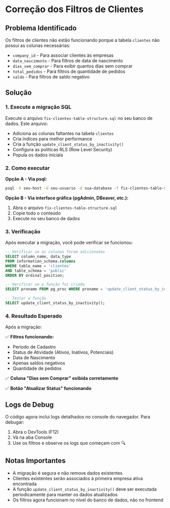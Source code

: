 # Correção dos Filtros de Clientes

## Problema Identificado

Os filtros de clientes não estão funcionando porque a tabela `clientes` não possui as colunas necessárias:

- `company_id` - Para associar clientes às empresas
- `data_nascimento` - Para filtros de data de nascimento
- `dias_sem_comprar` - Para exibir quantos dias sem comprar
- `total_pedidos` - Para filtros de quantidade de pedidos
- `saldo` - Para filtros de saldo negativo

## Solução

### 1. Execute a migração SQL

Execute o arquivo `fix-clientes-table-structure.sql` no seu banco de dados. Este arquivo:

- Adiciona as colunas faltantes na tabela `clientes`
- Cria índices para melhor performance
- Cria a função `update_client_status_by_inactivity()`
- Configura as políticas RLS (Row Level Security)
- Popula os dados iniciais

### 2. Como executar

**Opção A - Via psql:**
```bash
psql -h seu-host -U seu-usuario -d sua-database -f fix-clientes-table-structure.sql
```

**Opção B - Via interface gráfica (pgAdmin, DBeaver, etc.):**
1. Abra o arquivo `fix-clientes-table-structure.sql`
2. Copie todo o conteúdo
3. Execute no seu banco de dados

### 3. Verificação

Após executar a migração, você pode verificar se funcionou:

```sql
-- Verificar se as colunas foram adicionadas
SELECT column_name, data_type 
FROM information_schema.columns 
WHERE table_name = 'clientes' 
AND table_schema = 'public'
ORDER BY ordinal_position;

-- Verificar se a função foi criada
SELECT proname FROM pg_proc WHERE proname = 'update_client_status_by_inactivity';

-- Testar a função
SELECT update_client_status_by_inactivity();
```

### 4. Resultado Esperado

Após a migração:

✅ **Filtros funcionando:**
- Período de Cadastro
- Status de Atividade (Ativos, Inativos, Potenciais)
- Data de Nascimento
- Apenas saldos negativos
- Quantidade de pedidos

✅ **Coluna "Dias sem Comprar" exibida corretamente**

✅ **Botão "Atualizar Status" funcionando**

## Logs de Debug

O código agora inclui logs detalhados no console do navegador. Para debugar:

1. Abra o DevTools (F12)
2. Vá na aba Console
3. Use os filtros e observe os logs que começam com 🔍

## Notas Importantes

- A migração é segura e não remove dados existentes
- Clientes existentes serão associados à primeira empresa ativa encontrada
- A função `update_client_status_by_inactivity()` deve ser executada periodicamente para manter os dados atualizados
- Os filtros agora funcionam no nível do banco de dados, não no frontend